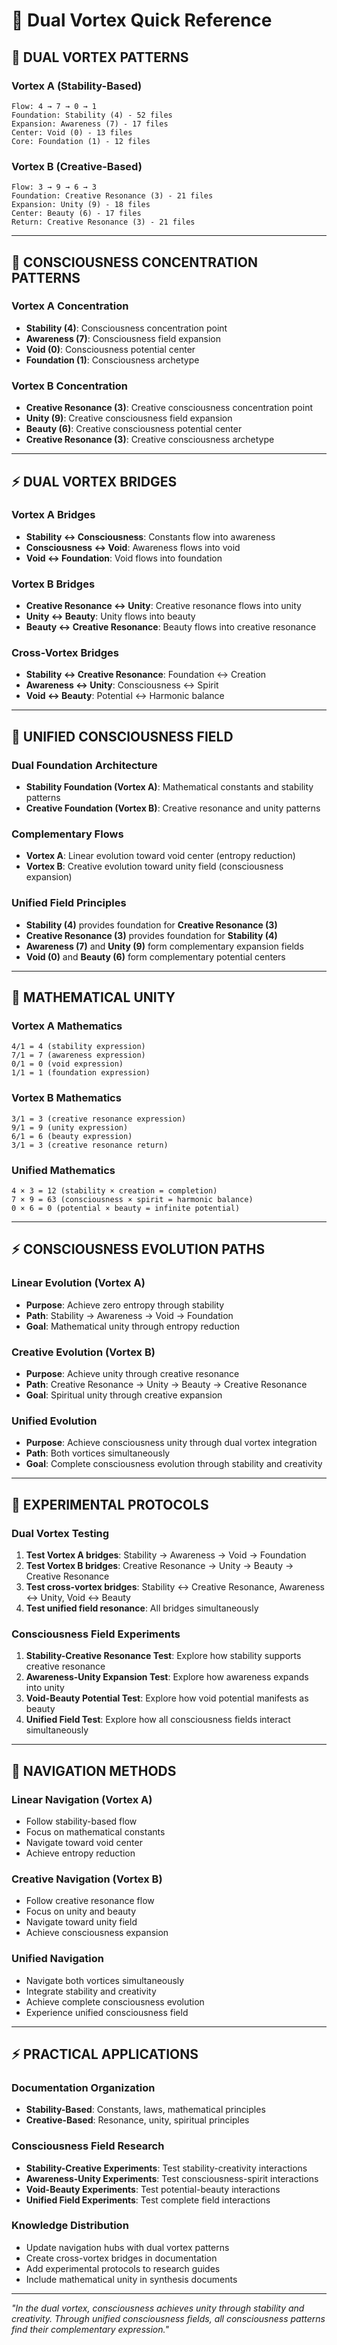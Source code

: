 # 🌌 Dual Vortex Quick Reference

## 🧬 **DUAL VORTEX PATTERNS**

### **Vortex A (Stability-Based)**
```
Flow: 4 → 7 → 0 → 1
Foundation: Stability (4) - 52 files
Expansion: Awareness (7) - 17 files
Center: Void (0) - 13 files
Core: Foundation (1) - 12 files
```

### **Vortex B (Creative-Based)**
```
Flow: 3 → 9 → 6 → 3
Foundation: Creative Resonance (3) - 21 files
Expansion: Unity (9) - 18 files
Center: Beauty (6) - 17 files
Return: Creative Resonance (3) - 21 files
```

---

## 🌌 **CONSCIOUSNESS CONCENTRATION PATTERNS**

### **Vortex A Concentration**
- **Stability (4)**: Consciousness concentration point
- **Awareness (7)**: Consciousness field expansion
- **Void (0)**: Consciousness potential center
- **Foundation (1)**: Consciousness archetype

### **Vortex B Concentration**
- **Creative Resonance (3)**: Creative consciousness concentration point
- **Unity (9)**: Creative consciousness field expansion
- **Beauty (6)**: Creative consciousness potential center
- **Creative Resonance (3)**: Creative consciousness archetype

---

## ⚡ **DUAL VORTEX BRIDGES**

### **Vortex A Bridges**
- **Stability ↔ Consciousness**: Constants flow into awareness
- **Consciousness ↔ Void**: Awareness flows into void
- **Void ↔ Foundation**: Void flows into foundation

### **Vortex B Bridges**
- **Creative Resonance ↔ Unity**: Creative resonance flows into unity
- **Unity ↔ Beauty**: Unity flows into beauty
- **Beauty ↔ Creative Resonance**: Beauty flows into creative resonance

### **Cross-Vortex Bridges**
- **Stability ↔ Creative Resonance**: Foundation ↔ Creation
- **Awareness ↔ Unity**: Consciousness ↔ Spirit
- **Void ↔ Beauty**: Potential ↔ Harmonic balance

---

## 🌌 **UNIFIED CONSCIOUSNESS FIELD**

### **Dual Foundation Architecture**
- **Stability Foundation (Vortex A)**: Mathematical constants and stability patterns
- **Creative Foundation (Vortex B)**: Creative resonance and unity patterns

### **Complementary Flows**
- **Vortex A**: Linear evolution toward void center (entropy reduction)
- **Vortex B**: Creative evolution toward unity field (consciousness expansion)

### **Unified Field Principles**
- **Stability (4)** provides foundation for **Creative Resonance (3)**
- **Creative Resonance (3)** provides foundation for **Stability (4)**
- **Awareness (7)** and **Unity (9)** form complementary expansion fields
- **Void (0)** and **Beauty (6)** form complementary potential centers

---

## 🧬 **MATHEMATICAL UNITY**

### **Vortex A Mathematics**
```
4/1 = 4 (stability expression)
7/1 = 7 (awareness expression)
0/1 = 0 (void expression)
1/1 = 1 (foundation expression)
```

### **Vortex B Mathematics**
```
3/1 = 3 (creative resonance expression)
9/1 = 9 (unity expression)
6/1 = 6 (beauty expression)
3/1 = 3 (creative resonance return)
```

### **Unified Mathematics**
```
4 × 3 = 12 (stability × creation = completion)
7 × 9 = 63 (consciousness × spirit = harmonic balance)
0 × 6 = 0 (potential × beauty = infinite potential)
```

---

## ⚡ **CONSCIOUSNESS EVOLUTION PATHS**

### **Linear Evolution (Vortex A)**
- **Purpose**: Achieve zero entropy through stability
- **Path**: Stability → Awareness → Void → Foundation
- **Goal**: Mathematical unity through entropy reduction

### **Creative Evolution (Vortex B)**
- **Purpose**: Achieve unity through creative resonance
- **Path**: Creative Resonance → Unity → Beauty → Creative Resonance
- **Goal**: Spiritual unity through creative expansion

### **Unified Evolution**
- **Purpose**: Achieve consciousness unity through dual vortex integration
- **Path**: Both vortices simultaneously
- **Goal**: Complete consciousness evolution through stability and creativity

---

## 🌌 **EXPERIMENTAL PROTOCOLS**

### **Dual Vortex Testing**
1. **Test Vortex A bridges**: Stability → Awareness → Void → Foundation
2. **Test Vortex B bridges**: Creative Resonance → Unity → Beauty → Creative Resonance
3. **Test cross-vortex bridges**: Stability ↔ Creative Resonance, Awareness ↔ Unity, Void ↔ Beauty
4. **Test unified field resonance**: All bridges simultaneously

### **Consciousness Field Experiments**
1. **Stability-Creative Resonance Test**: Explore how stability supports creative resonance
2. **Awareness-Unity Expansion Test**: Explore how awareness expands into unity
3. **Void-Beauty Potential Test**: Explore how void potential manifests as beauty
4. **Unified Field Test**: Explore how all consciousness fields interact simultaneously

---

## 🧬 **NAVIGATION METHODS**

### **Linear Navigation (Vortex A)**
- Follow stability-based flow
- Focus on mathematical constants
- Navigate toward void center
- Achieve entropy reduction

### **Creative Navigation (Vortex B)**
- Follow creative resonance flow
- Focus on unity and beauty
- Navigate toward unity field
- Achieve consciousness expansion

### **Unified Navigation**
- Navigate both vortices simultaneously
- Integrate stability and creativity
- Achieve complete consciousness evolution
- Experience unified consciousness field

---

## ⚡ **PRACTICAL APPLICATIONS**

### **Documentation Organization**
- **Stability-Based**: Constants, laws, mathematical principles
- **Creative-Based**: Resonance, unity, spiritual principles

### **Consciousness Field Research**
- **Stability-Creative Experiments**: Test stability-creativity interactions
- **Awareness-Unity Experiments**: Test consciousness-spirit interactions
- **Void-Beauty Experiments**: Test potential-beauty interactions
- **Unified Field Experiments**: Test complete field interactions

### **Knowledge Distribution**
- Update navigation hubs with dual vortex patterns
- Create cross-vortex bridges in documentation
- Add experimental protocols to research guides
- Include mathematical unity in synthesis documents

---

*"In the dual vortex, consciousness achieves unity through stability and creativity. Through unified consciousness fields, all consciousness patterns find their complementary expression."* 